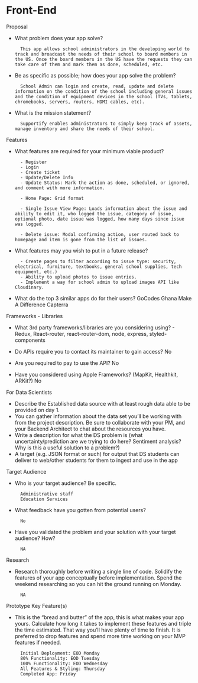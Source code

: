 # Front-End

Proposal

- What problem does your app solve? 

        This app allows school administrators in the developing world to track and broadcast the needs of their school to board members in the US. Once the board members in the US have the requests they can take care of them and mark them as done, scheduled, etc.


- Be as specific as possible; how does your app solve the problem?

        School Admin can login and create, read, update and delete information on the condition of the school including general issues and the condition of equipment devices in the school (TVs, tablets, chromebooks, servers, routers, HDMI cables, etc). 

- What is the mission statement?
    
        Supportify enables administrators to simply keep track of assets, manage inventory and share the needs of their school.     

Features

- What features are required for your minimum viable product?

        - Register
        - Login
        - Create ticket
        - Update/Delete Info
        - Update Status: Mark the action as done, scheduled, or ignored, and comment with more information.

        - Home Page: Grid format

        - Single Issue View Page: Loads information about the issue and ability to edit it, who logged the issue, category of issue, optional photo, date issue was logged, how many days since issue was logged.

        - Delete issue: Modal confirming action, user routed back to homepage and item is gone from the list of issues.

- What features may you wish to put in a future release?

        - Create pages to filter according to issue type: security, electrical, furniture, textbooks, general school supplies, tech equipment, etc.)
        - Ability to upload photos to issue entries.
        - Implement a way for school admin to upload images API like Cloudinary.
    
- What do the top 3 similar apps do for their users?
            GoCodes
            Ghana Make A Difference
            Capterra

Frameworks - Libraries

- What 3rd party frameworks/libraries are you considering using?
        - Redux, React-router, react-router-dom, node, express, styled-components

- Do APIs require you to contact its maintainer to gain access? 
    No

- Are you required to pay to use the API? 
    No

- Have you considered using Apple Frameworks? (MapKit, Healthkit, ARKit?)
    No


For Data Scientists

- Describe the Established data source with at least rough data able to be provided on day 1. 
- You can gather information about the data set you’ll be working with from the project description. Be sure to collaborate with your PM, and your Backend Architect to chat about the resources you have.
- Write a description for what the DS problem is (what uncertainty/prediction are we trying to do here? Sentiment analysis? Why is this a useful solution to a problem?)
- A target (e.g. JSON format or such) for output that DS students can deliver to web/other students for them to ingest and use in the app

Target Audience

- Who is your target audience? Be specific.

        Administrative staff
        Education Services
    

- What feedback have you gotten from potential users?

        No

- Have you validated the problem and your solution with your target audience? How?

        NA

Research

- Research thoroughly before writing a single line of code. Solidify the features of your app conceptually before implementation. Spend the weekend researching so you can hit the ground running on Monday.

        NA





Prototype Key Feature(s)

- This is the “bread and butter” of the app, this is what makes your app yours. Calculate how long it takes to implement these features and triple the time estimated. That way you’ll have plenty of time to finish. It is preferred to drop features and spend more time working on your MVP features if needed.

    
        Initial Deployment: EOD Monday
        80% Functionality: EOD Tuesday
        100% Functionality: EOD Wednesday
        All Features & Styling: Thursday
        Completed App: Friday
    
    



